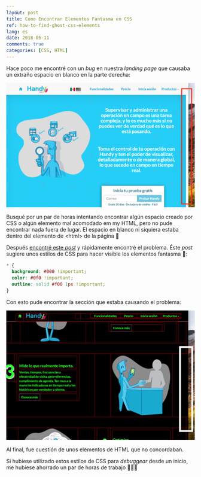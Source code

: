 ```yaml
---
layout: post
title: Como Encontrar Elementos Fantasma en CSS
ref: how-to-find-ghost-css-elements
lang: es
date: 2018-05-11
comments: true
categories: [CSS, HTML]
---
```


Hace poco me encontré con un _bug_ en nuestra _landing page_ que causaba un extraño espacio en blanco en la parte derecha:

![Landing page espacio en blanco extra del lado derecho][landing-page-bug]

Busqué por un par de horas intentando encontrar algún espacio creado por CSS o algún elemento mal acomodado em my HTML, pero no pude encontrar nada fuera de lugar. El espacio en blanco ni siquiera estaba dentro del elemento de &lt;html&gt; de la página 🧐

Después [encontré este _post_](http://wernull.com/2013/04/debug-ghost-css-elements-causing-unwanted-scrolling/) y rápidamente encontré el problema. Éste _post_ sugiere unos estilos de CSS para hacer visible los elementos fantasma 👻:

```css
* {
  background: #000 !important;
  color: #0f0 !important;
  outline: solid #f00 1px !important;
}
```

Con esto pude encontrar la sección que estaba causando el problema:

![Landing page con elementos fantasma visibles][landing-page-ghost]

Al final, fue cuestión de unos elementos de HTML que no concordaban.

Si hubiese utilizado estos estilos de CSS para _debuggear_ desde un inicio, me hubiese ahorrado un par de horas de trabajo 🤦🏻‍♂️


[landing-page-bug]: /assets/find-ghost-css-elements/landing-page-bug-es.png "Landing page espacio en blanco extra del lado derecho"

[landing-page-ghost]: /assets/find-ghost-css-elements/landing-page-ghost-es.png "Landing page con elementos fantasma visibles"